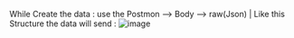While Create the data : use the Postmon --> Body --> raw(Json) | Like this Structure the data will send : ![image](https://github.com/iamtheSk/minidreams_ITask/assets/116950828/1e0f9c75-ed06-41fb-beb2-a09b0d7ecce9)
